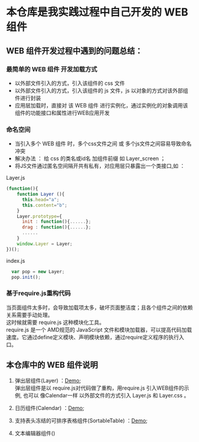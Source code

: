 # 本仓库是我实践过程中自己开发的 WEB 组件
## WEB 组件开发过程中遇到的问题总结：
### 最简单的 WEB 组件 开发加载方式

* 以外部文件引入的方式，引入该组件的 css 文件
* 以外部文件引入的方式，引入该组件的 js 文件，js 以对象的方式对该外部组件进行封装
* 应用层加载时，直接对 该 WEB 组件 进行实例化，通过实例化的对象调用该组件的功能接口和属性进行WEB应用开发

### 命名空间

* 当引入多个 WEB 组件 时，多个css文件之间 或 多个js文件之间容易导致命名冲突
* 解决办法 ： 给 css 的类名或id名 加组件前缀 如 Layer_screen ；
* 将JS文件通过匿名空间隔开共有私有，对应用层只暴露出一个类接口,如 ：

Layer.js
```JavaScript
(function(){
    function Layer (){
      this.head="a";
      this.content="b";
    }
    Layer.prototype={
      init : function(){......};
      drag : function(){......};
      ......
    }
    window.Layer = Layer;
})();
```

index.js
```JavaScript
  var pop = new Layer;
  pop.init();
```

### 基于require.js重构代码

当页面组件太多时，会导致加载项太多，破坏页面整洁度；且各个组件之间的依赖关系需要手动处理。<br>
这时候就需要 require.js 这种模块化工具。<br>
require.js 是一个 AMD规范的 JavaScript 文件和模块加载器，可以提高代码加载速度。它通过define定义模块、声明模块依赖，通过require定义程序的执行入口。
## 本仓库中的 WEB 组件说明

1. 弹出层组件(Layer) ：[Demo](https://1039958384.github.io/WEB-component/Layer/); <br>
   弹出层组件是以 require.js对代码做了重构，用require.js 引入WEB组件的示例, 也可以 像Calendar一样 以外部文件的方式引入 Layer.js 和 Layer.css 。

2. 日历组件(Calendar) ：[Demo](https://1039958384.github.io/WEB-component/Calendar/);

3. 支持表头冻结的可排序表格组件(SortableTable) ：[Demo](https://1039958384.github.io/WEB-component/SortableTable/);

4. 文本编辑器组件()
